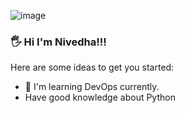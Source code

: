 ![image](https://user-images.githubusercontent.com/73925061/117100670-efcd3b80-ad91-11eb-91df-9f265a7eb425.png)

### 🖐 Hi I'm Nivedha!!!

Here are some ideas to get you started:

- 🌱 I'm learning DevOps currently. 
- Have good knowledge about Python 
